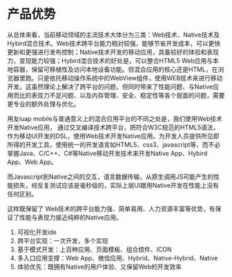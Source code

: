 # 产品优势

从总体来看，当前移动领域的主流技术大体分为三类：Web技术、Native技术及Hybird混合技术。Web技术跨平台能力相对较强，能够节省开发成本，可以更快更新和更强进行发布控制；Native技术开发的移动应用，具备较好的体验和表现力，变现能力较强；Hybird混合技术的好处是，可以整合HTML5 Web应用与本地容器，保留可移植性及访问本地设备功能。但混合应用的核心还是HTML，在浏览器里跑。只是依托移动操作系统中的WebView组件，使用WEB技术来进行移动开发。这虽然理论上解决了跨平台的问题，但同时带来了性能问题、与Native应用而比的表现力不足问题、以及内存管理、安全、稳定性等各个层面的问题，需要更专业的额外处理与优化。

用友iuap mobile与普通意义上的混合应用平台的不同之处是，我们使用Web技术开发Native应用， 通过交叉编译技术跨平台，把符合W3C规范的HTML5语法，作为移动UI开发的DSL，使用Web技术开发Native应用。为开发人员提供所见即所得的开发工具，使用统一的开发语言如HTML5、css3、javascript等，而不必掌握Java、C/C++、C\#等Native移动开发技术来开发Native App、Hybird App、Web App。

而Javascript到Native之间的交互，语言数据传输，从原生调用JS可能产生的性能损失，经反复测试应该是毫秒级的，实际上层UI跟用Native开发在性能上没有任何区别。

这样既保留了 Web技术的跨平台能力强、简单易用、人力资源丰富等优势，有保证了性能与表现力接近纯粹的Native应用。

1. 可视化开发ide
2. 跨平台实现：一次开发，多个实现
3. 基于模式开发：上百种应用、页面模板、组合控件、ICON
4. 多入口应用支撑：Web App、微信应用、Hybrid、Native-Hybrid、Native
5. 体验优先：既拥有Native的用户体验、又保留Web的开发效率



